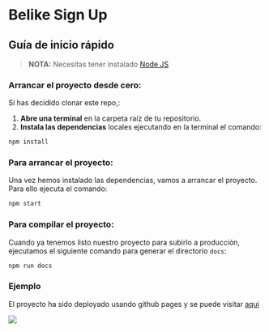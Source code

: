 # Belike Sign Up

## Guía de inicio rápido

> **NOTA:** Necesitas tener instalado [Node JS](https://nodejs.org/)

### Arrancar el proyecto desde cero:

Si has decidido clonar este repo,:
1. **Abre una terminal** en la carpeta raíz de tu repositorio.
1. **Instala las dependencias** locales ejecutando en la terminal el comando:

```bash
npm install
```

### Para arrancar el proyecto:

Una vez hemos instalado las dependencias, vamos a arrancar el proyecto. Para ello ejecuta el comando:

```bash
npm start
```

### Para compilar el proyecto:

Cuando ya tenemos listo nuestro proyecto para subirlo a producción, ejecutamos el siguiente comando para generar el directorio `docs`:

```bash
npm run docs
```

### Ejemplo

El proyecto ha sido deployado usando github pages y se puede visitar [aqui](https://luciamezquida.github.io/sign-up-form/)

<img src="https://i.postimg.cc/yYhvBTTc/Captura-de-pantalla-2021-03-16-a-las-17-44-47.png" >



